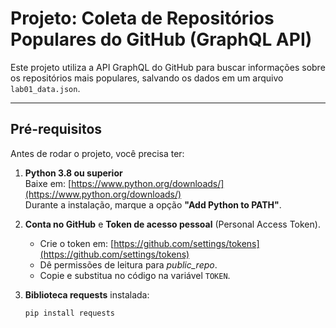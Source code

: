 # Projeto: Coleta de Repositórios Populares do GitHub (GraphQL API)

Este projeto utiliza a API GraphQL do GitHub para buscar informações sobre os repositórios mais populares, salvando os dados em um arquivo `lab01_data.json`.

---

## Pré-requisitos

Antes de rodar o projeto, você precisa ter:

1. **Python 3.8 ou superior**  
   Baixe em: [https://www.python.org/downloads/](https://www.python.org/downloads/)  
   Durante a instalação, marque a opção **"Add Python to PATH"**.

2. **Conta no GitHub** e **Token de acesso pessoal** (Personal Access Token).  
   - Crie o token em: [https://github.com/settings/tokens](https://github.com/settings/tokens)  
   - Dê permissões de leitura para *public_repo*.
   - Copie e substitua no código na variável `TOKEN`.

3. **Biblioteca requests** instalada:
   ```bash
   pip install requests
